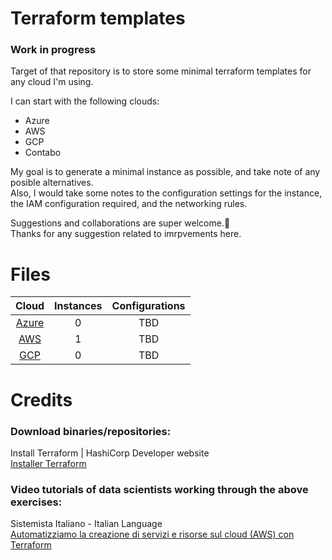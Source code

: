 # Terraform templates

### Work in progress

Target of that repository is to store some minimal terraform templates for any cloud I'm using.

I can start with the following clouds:

* Azure  
* AWS
* GCP
* Contabo 

My goal is to generate a minimal instance as possible, and take note of any posible alternatives.<br>
Also, I would take some notes to the configuration settings for the instance, the IAM configuration required, and the networking rules.

Suggestions and collaborations are super welcome.🙂<br>
Thanks for any suggestion related to imrpvements here.

# Files 

| Cloud                  | Instances | Configurations |
|:----------------------:|:---------:|:--------------:|
|[Azure](Azure)          | 0         |TBD             |
|[AWS](AWS)              | 1         |TBD             |
|[GCP](GCP)							 | 0         |TBD             |


# Credits

### Download binaries/repositories:
Install Terraform | HashiCorp Developer website<br>
[Installer Terraform](https://developer.hashicorp.com/terraform/downloads)

### Video tutorials of data scientists working through the above exercises:
Sistemista Italiano - Italian Language<br>
[Automatizziamo la creazione di servizi e risorse sul cloud (AWS) con Terraform](https://youtu.be/wsW7eQ7phAc)


